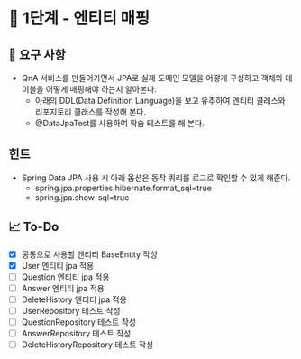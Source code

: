 # 🚀 1단계 - 엔티티 매핑

## 📄 요구 사항
- QnA 서비스를 만들어가면서 JPA로 실제 도메인 모델을 어떻게 구성하고 객체와 테이블을 어떻게 매핑해야 하는지 알아본다.
    + 아래의 DDL(Data Definition Language)을 보고 유추하여 엔티티 클래스와 리포지토리 클래스를 작성해 본다.
    + @DataJpaTest를 사용하여 학습 테스트를 해 본다.

## 힌트
- Spring Data JPA 사용 시 아래 옵션은 동작 쿼리를 로그로 확인할 수 있게 해준다.
    + spring.jpa.properties.hibernate.format_sql=true
    + spring.jpa.show-sql=true

## 📈 To-Do
- [x] 공통으로 사용할 엔티티 BaseEntity 작성
- [x] User 엔티티 jpa 적용
- [ ] Question 엔티티 jpa 적용
- [ ] Answer 엔티티 jpa 적용
- [ ] DeleteHistory 엔티티 jpa 적용
- [ ] UserRepository 테스트 작성
- [ ] QuestionRepository 테스트 작성
- [ ] AnswerRepository 테스트 작성
- [ ] DeleteHistoryRepository 테스트 작성
